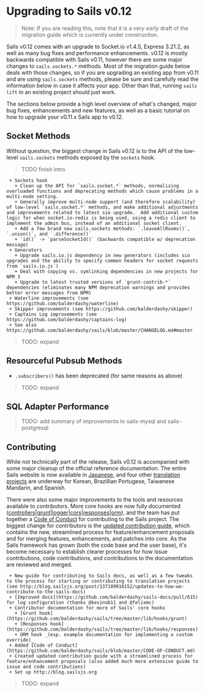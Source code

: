 # Upgrading to Sails v0.12

> Note: If you are reading this, note that it is a _very early_ draft of the migration guide which is currently under construction.

Sails v0.12 comes with an upgrade to Socket.io v1.4.5, Express 3.21.2, as well as many bug fixes and performance enhancements. v0.12 is mostly backwards compatible with Sails v0.11, however there are some major changes to `sails.sockets.*` methods. Most of the migration guide below deals with those changes, so if you are upgrading an existing app from v0.11 and are using `sails.sockets` methods, please be sure and carefully read the information below in case it affects your app.  Other than that, running `sails lift` in an existing project should just work.

The sections below provide a high level overview of what's changed, major bug fixes, enhancements and new features, as well as a basic tutorial on how to upgrade your v0.11.x Sails app to v0.12.



## Socket Methods

Without question, the biggest change in Sails v0.12 is to the API of the low-level `sails.sockets` methods exposed by the `sockets` hook.

> TODO finish intro

```
 + Sockets hook
   + Clean up the API for `sails.socket.*` methods, normalizing overloaded functions and deprecating methods which cause problems in a multi-node setting.
   + Generally improve multi-node support (and therefore scalability) of low-level `sails.socket.*` methods, and make additional adjustments and improvements related to latest sio upgrade.  Add additional custom logic for when socket.io-redis is being used, using a redis client to implement the admin bus, instead of an additional socket client.
   + Add a few brand new sails.sockets methods: `.leaveAllRooms()`, `.union()`, and `.difference()`
   + `id()` -> `parseSocketId()` (backwards compatible w/ deprecation message)
 + Generators
   + Upgrade sails.io.js dependency in new generators (includes sio upgrades and the ability to specify common headers for socket requests from `sails.io.js`)
   + Deal with copying vs. symlinking dependencies in new projects for NPM 3
   + Upgrade to latest trusted versions of `grunt-contrib-*` dependencies (eliminates many NPM deprecation warnings and provides better error messages from NPM)
 + Waterline improvements (see https://github.com/balderdashy/waterline)
 + Skipper improvements (see https://github.com/balderdashy/skipper)
 + Captains Log improvements (see https://github.com/balderdashy/captains-log)
 + See also https://github.com/balderdashy/sails/blob/master/CHANGELOG.md#master
```

> TODO: expand


## Resourceful Pubsub Methods


+  `.subscribers()` has been deprecated (for same reasons as above)

> TODO: expand



## SQL Adapter Performance

> TODO: add summary of improvements to sails-mysql and sails-postgresql



## Contributing

While not technically part of the release, Sails v0.12 is accompanied with some major cleanup of the official reference documentation. The entire Sails website is now available in [Japanese](http://sailsjs.jp/), and four other [translation projects](https://github.com/balderdashy/sails-docs#in-other-languages) are underway for Korean, Brazillian Portugese, Taiwanese Mandarin, and Spanish.

There were also some major improvements to the tools and resources available to contributors.  More core hooks are now fully documented ([controllers](https://github.com/balderdashy/sails/tree/master/lib/hooks/controllers)|[grunt](https://github.com/balderdashy/sails/tree/master/lib/hooks/grunt)|[logger](https://github.com/balderdashy/sails/tree/master/lib/hooks/logger)|[cors](https://github.com/balderdashy/sails/tree/master/lib/hooks/cors)|[responses](https://github.com/balderdashy/sails/tree/master/lib/hooks/responses)|[orm](https://github.com/balderdashy/sails/tree/master/lib/hooks/orm)), and the team has put together a [Code of Conduct](https://github.com/balderdashy/sails/blob/master/CODE-OF-CONDUCT.md) for contributing to the Sails project.  The biggest change for contributors is the [updated contribution guide](https://github.com/balderdashy/sails/blob/master/CONTRIBUTING.md), which contains the new, streamlined process for feature/enhancement proposals and for merging features, enhancements, and patches into core.  As the Sails framework has grown (both the code base and the user base), it's become necessary to establish clearer processes for how issue contributions, code contributions, and contributions to the documentation are reviewed and merged.


```text
 + New guide for contributing to Sails docs, as well as a few tweaks to the process for starting or contributing to translation projects (see http://blog.sailsjs.org/post/137189916152/updates-to-how-we-contribute-to-the-sails-docs)
 + [Improved docs](https://github.com/balderdashy/sails-docs/pull/615) for log configuration (thanks @kevinob11 and @felixmc)
 + Contributor documentation for more of Sails' core hooks
   + [Grunt hook](https://github.com/balderdashy/sails/tree/master/lib/hooks/grunt)
   + [Responses hook](https://github.com/balderdashy/sails/tree/master/lib/hooks/responses)
   + ORM hook _(esp. example documentation for implementing a custom override)_
 + Added [Code of Conduct](https://github.com/balderdashy/sails/blob/master/CODE-OF-CONDUCT.md)
 + Created updated contribution guide with a streamlined process for feature/enhancement proposals (also added much more extensive guide to issue and code contributions)
 + Set up http://blog.sailsjs.org
```

> TODO: expand


<docmeta name="displayName" value="To v0.12">
